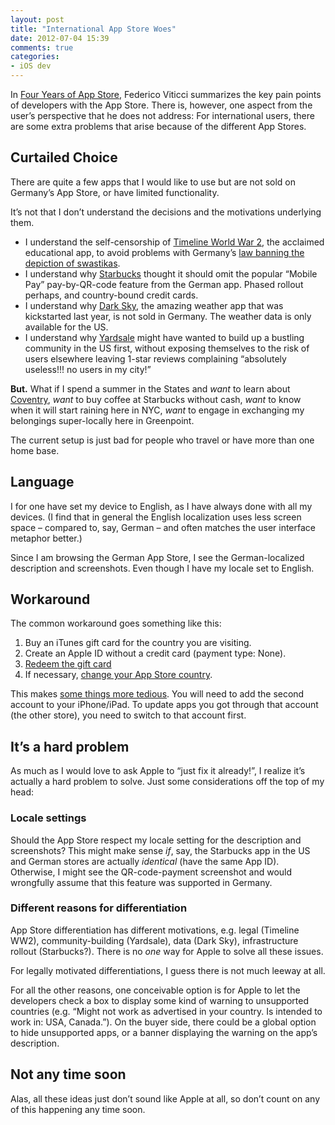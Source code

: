 ```yaml
---
layout: post
title: "International App Store Woes"
date: 2012-07-04 15:39
comments: true
categories: 
- iOS dev
---
```


In [Four Years of App Store](http://www.macstories.net/stories/four-years-of-app-store-developers-weigh-in-on-search-discovery-and-curation/), Federico Viticci summarizes the key pain points of developers with the App Store. There is, however, one aspect from the user’s perspective that he does not address: For international users, there are some extra problems that arise because of the different App Stores.

<!-- more -->

Curtailed Choice
----
There are quite a few apps that I would like to use but are not sold on Germany’s App Store, or have limited functionality.

It’s not that I don’t understand the decisions and the motivations underlying them.

- I understand the self-censorship of [Timeline World War 2](http://timelineww2.com/), the acclaimed educational app, to avoid problems with Germany’s [law banning the depiction of swastikas](https://en.wikipedia.org/wiki/Strafgesetzbuch_%C2%A7_86a).
- I understand why [Starbucks](http://itunes.apple.com/us/app/starbucks/id331177714?mt=8) thought it should omit the popular “Mobile Pay” pay-by-QR-code feature from the German app. Phased rollout perhaps, and country-bound credit cards.
- I understand why [Dark Sky](http://itunes.apple.com/us/app/dark-sky/id517329357?mt=8), the amazing weather app that was kickstarted last year, is not sold in Germany. The weather data is only available for the US.
- I understand why [Yardsale](http://itunes.apple.com/us/app/yardsale/id454934979?mt=8) might have wanted to build up a bustling community in the US first, without exposing themselves to the risk of users elsewhere leaving 1-star reviews complaining “absolutely useless!!! no users in my city!”

**But.** What if I spend a summer in the States and *want* to learn about [Coventry](https://en.wikipedia.org/wiki/Coventry_Blitz), *want* to buy coffee at Starbucks without cash, *want* to know when it will start raining here in NYC, *want* to engage in exchanging my belongings super-locally here in Greenpoint.

The current setup is just bad for people who travel or have more than one home base.

Language
----
I for one have set my device to English, as I have always done with all my devices. (I find that in general the English localization uses less screen space – compared to, say, German – and often matches the user interface metaphor better.)

Since I am browsing the German App Store, I see the German-localized description and screenshots. Even though I have my locale set to English.

Workaround
-----
The common workaround goes something like this:
1. Buy an iTunes gift card for the country you are visiting.
2. Create an Apple ID without a credit card (payment type: None).
3. [Redeem the gift card](http://support.apple.com/kb/ht1574)
4. If necessary, [change your App Store country](http://support.apple.com/kb/ht1311).

This makes [some things more tedious](http://apple.stackexchange.com/questions/36217/different-itunes-region-and-app-updates). You will need to add the second account to your iPhone/iPad. To update apps you got through that account (the other store), you need to switch to that account first.

It’s a hard problem
-----
As much as I would love to ask Apple to “just fix it already!”, I realize it’s actually a hard problem to solve. Just some considerations off the top of my head:

### Locale settings
Should the App Store respect my locale setting for the description and screenshots? This might make sense *if*, say, the Starbucks app in the US and German stores are actually *identical* (have the same App ID). Otherwise, I might see the QR-code-payment screenshot and would wrongfully assume that this feature was supported in Germany.

### Different reasons for differentiation
App Store differentiation has different motivations, e.g. legal (Timeline WW2), community-building (Yardsale), data (Dark Sky), infrastructure rollout (Starbucks?). There is no *one* way for Apple to solve all these issues.

For legally motivated differentiations, I guess there is not much leeway at all.

For all the other reasons, one conceivable option is for Apple to let the developers check a box to display some kind of warning to unsupported countries (e.g. “Might not work as advertised in your country. Is intended to work in: USA, Canada.”). On the buyer side, there could be a global option to hide unsupported apps, or a banner displaying the warning on the app’s description.

Not any time soon
------
Alas, all these ideas just don’t sound like Apple at all, so don’t count on any of this happening any time soon.
